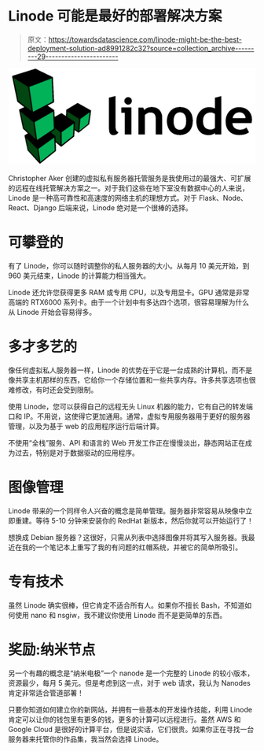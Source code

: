 # Linode 可能是最好的部署解决方案

> 原文：<https://towardsdatascience.com/linode-might-be-the-best-deployment-solution-ad8991282c32?source=collection_archive---------29----------------------->

![](img/aa4c273095c943d0322d5164ef70d14f.png)

Christopher Aker 创建的虚拟私有服务器托管服务是我使用过的最强大、可扩展的远程在线托管解决方案之一。对于我们这些在地下室没有数据中心的人来说，Linode 是一种高可靠性和高速度的网络主机的理想方式。对于 Flask、Node、React、Django 后端来说，Linode 绝对是一个很棒的选择。

# 可攀登的

有了 Linode，你可以随时调整你的私人服务器的大小。从每月 10 美元开始，到 960 美元结束，Linode 的计算能力相当强大。

Linode 还允许您获得更多 RAM 或专用 CPU，以及专用显卡。GPU 通常是非常高端的 RTX6000 系列卡。由于一个计划中有多达四个选项，很容易理解为什么从 Linode 开始会容易得多。

# 多才多艺的

像任何虚拟私人服务器一样，Linode 的优势在于它是一台成熟的计算机，而不是像共享主机那样的东西，它给你一个存储位置和一些共享内存。许多共享选项也很难修改，有时还会受到限制。

使用 Linode，您可以获得自己的远程无头 Linux 机器的能力，它有自己的转发端口和 IP。不用说，这使得它更加通用。通常，虚拟专用服务器用于更好的服务器管理，以及为基于 web 的应用程序运行后端计算。

不使用“全栈”服务、API 和语言的 Web 开发工作正在慢慢淡出，静态网站正在成为过去，特别是对于数据驱动的应用程序。

# 图像管理

Linode 带来的一个同样令人兴奋的概念是简单管理。服务器非常容易从映像中立即重建。等待 5-10 分钟来安装你的 RedHat 新版本，然后你就可以开始运行了！

想换成 Debian 服务器？这很好，只需从列表中选择图像并将其写入服务器。我最近在我的一个笔记本上重写了我的有问题的红帽系统，并被它的简单所吸引。

# 专有技术

虽然 Linode 确实很棒，但它肯定不适合所有人。如果你不擅长 Bash，不知道如何使用 nano 和 nsgiw，我不建议你使用 Linode 而不是更简单的东西。

# 奖励:纳米节点

另一个有趣的概念是“纳米电极”一个 nanode 是一个完整的 Linode 的较小版本，资源最少，每月 5 美元。但是考虑到这一点，对于 web 请求，我认为 Nanodes 肯定非常适合管道部署！

只要你知道如何建立你的新网站，并拥有一些基本的开发操作技能，利用 Linode 肯定可以让你的钱包里有更多的钱，更多的计算可以远程进行。虽然 AWS 和 Google Cloud 是很好的计算平台，但是说实话，它们很贵。如果你正在寻找一台服务器来托管你的作品集，我当然会选择 Linode。